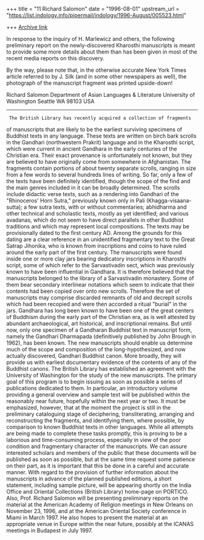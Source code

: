 +++
title = "11 Richard Salomon"
date = "1996-08-01"
upstream_url = "https://list.indology.info/pipermail/indology/1996-August/005523.html"

+++
[Archive link](https://list.indology.info/pipermail/indology/1996-August/005523.html)


In response to the inquiry of H. Marlewicz and others, the following
preliminary report on the newly-discovered Kharosthi manuscripts is meant
to provide some more details about them than has been
given in most of the recent media reports on this discovery.

By the way, please note that, in the otherwise accurate New York Times
article referred to by J. Silk (and in some other newspapers as well),
the photograph of the manuscript fragment was printed upside-down!


Richard Salomon
Department of Asian Languages & Literature
University of Washington
Seattle WA 98103
USA

------------------------------------------------------------------------------

     The British Library has recently acquired a collection of fragments
of manuscripts that are likely to be the
earliest surviving specimens of Buddhist texts in any language.
These texts are written on birch bark scrolls in the Gandhari
(northwestern Prakrit)
language and in the Kharosthi script, which were current in
ancient Gandhara in the early centuries of the Christian
era.  Their exact provenance is unfortunately not known, but they are
believed to have originally come from somewhere in Afghanistan.
     The fragments contain portions of about twenty
separate scrolls, ranging in size from a few words to several
hundreds lines of writing.  So far, only a few of the texts
have been definitely identified, though the scope of the find and
the main genres included in it can be broadly determined.
The scrolls include didactic verse texts, such as a
rendering into Gandhari of the "Rhinoceros' Horn Sutra," previously
known only in Pali (Khagga-visaana-sutta); a few sutra texts,
with or without commentaries; abhidharma and other technical and
scholastic texts, mostly as yet identified; and various avadanas,
which do not seem to have direct parallels in other Buddhist
traditions and which may represent local compositions.
     The texts may be provisionally dated to the first century
AD.  Among the grounds for this dating are a clear reference in an
unidentified fragmentary text to the Great Satrap Jihonika,
who is known from inscriptions and coins to have ruled around the
early part of the first century.
     The manuscripts were found inside one or more clay jars
bearing dedicatory inscriptions in Kharosthi script, some of which refer
to the Sarvastivadin sect, which was previously known
to have been influential in Gandhara.  It is therefore
believed that the manuscripts belonged to the
library of a Sarvastivadin monastery.  Some of them bear
secondary interlinear notations which seem to indicate that their contents
had been copied over onto new scrolls.  Therefore the set of
manuscripts may comprise discarded remnants of old and decrepit scrolls
which had been recopied and were then accorded a ritual
"burial" in the jars.
     Gandhara has long been known to have been one of the
great centers of Buddhism during the early part of the
Christian era, as is well attested by abundant archaeological,
art historical, and inscriptional remains.  But until now, only
one specimen of a Gandharan Buddhist text in manuscript
form, namely the Gandhari Dharmapada (definitively published
by John Brough in 1962), has been known.  The new
manuscripts should enable us determine much of the scope and
composition of the long-hypothesized, and now actually
discovered, Gandhari Buddhist canon.  More broadly, they will
provide us with earliest documentary evidence of the contents
of any of the Buddhist canons.
     The British Library has established an agreement with
the University of Washington for the study of the new
manuscripts.  The primary goal of this program is to begin
issuing as soon as possible a series of publications
dedicated to them.  In particular, an introductory volume providing a
general overview and sample text will be published within the reasonably
near future, hopefully within the next year or two.  It
must be emphasized, however, that at the moment the project is still in
the preliminary cataloguing stage of deciphering, transliterating,
arranging and
reconstructing the fragments, and identifying them, where possible, by
comparison to known Buddhist texts in other languages.  While all attempts
are being made to
complete these tasks promptly, this is proving to be a
laborious and time-consuming process, especially in view of the poor
condition and fragmentary character of the manuscripts.  We can assure
interested scholars and members of the public that these documents will be
published as soon as possible,  but at the same time request some patience
on their part, as it is important that this be done in a careful and
accurate manner.
	With regard to the provision of further information about the
manuscripts in advance of the planned published editions, a short
statement, including sample
picture, will be appearing shortly on the India Office and Oriental
Collections (British Library) home-page on PORTICO.  Also, Prof. Richard
Salomon will be presenting preliminary reports on the material at the
American Academy of Religion meetings in New Orleans on November 23,
1996, and at the American Oriental Society conference in Miami in March
1997.  He also hopes to present the material at an appropriate venue in
Europe within the near future, possibly at the ICANAS meetings in Budapest
in July 1997.





